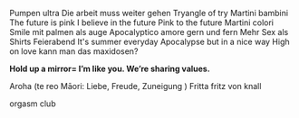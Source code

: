 Pumpen ultra
Die arbeit muss weiter gehen
Tryangle of try
Martini bambini 
The future is pink
I believe in the future
Pink to the future
Martini colori 
Smile mit palmen als auge
Apocalyptico amore 
gern und fern
Mehr Sex als Shirts
Feierabend
It's summer everyday
Apocalypse but in a nice way
High on love
kann man das maxidosen?

**Hold up a mirror= 
I’m like you. We’re sharing values.**

Aroha (te reo Māori: Liebe, Freude, Zuneigung )
Fritta fritz von knall

orgasm club